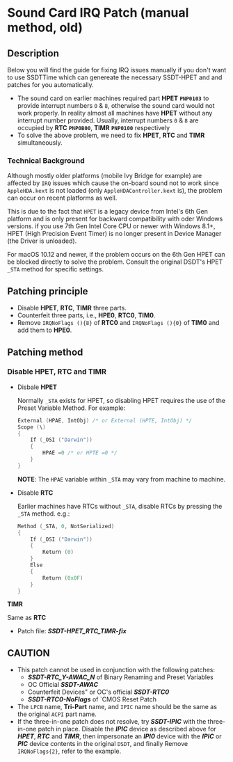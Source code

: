 # Sound Card IRQ Patch (manual method, old)

## Description
Below you will find the guide for fixing IRQ issues manually if you don't want to use SSDTTime which can genereate the necessary SSDT-HPET and and patches for you automatically.

- The sound card on earlier machines required part **HPET** **`PNP0103`** to provide interrupt numbers `0` & `8`, otherwise the sound card would not work properly. In reality almost all machines have **HPET** without any interrupt number provided. Usually, interrupt numbers `0` & `8` are occupied by **RTC** **`PNP0B00`**, **TIMR** **`PNP0100`** respectively
- To solve the above problem, we need to fix **HPET**, **RTC** and **TIMR** simultaneously.

### Technical Background
Although mostly older platforms (mobile Ivy Bridge for example) are affected by `IRQ` issues which cause the on-board sound not to work since `AppleHDA.kext` is not loaded (only `AppleHDAController.kext` is), the problem can occur on recent platforms as well. 

This is due to the fact that `HPET` is a legacy device from Intel's 6th Gen platform and is only present for backward compatibility with oder Windows versions. if you use 7th Gen Intel Core CPU or newer with Windows 8.1+, HPET (High Precision Event Timer) is no longer present in Device Manager (the Driver is unloaded).
	
For macOS 10.12 and newer, if the problem occurs on the 6th Gen HPET can be blocked directly to solve the problem. Consult the original DSDT's HPET `_STA` method for specific settings.

## Patching principle

- Disable **HPET**, **RTC**, **TIMR** three parts.
- Counterfeit three parts, i.e., **HPE0**, **RTC0**, **TIM0**.
- Remove `IRQNoFlags (){8}` of **RTC0** and `IRQNoFlags (){0}` of **TIM0** and add them to **HPE0**.

## Patching method

### Disable **HPET**, **RTC** and **TIMR**

- Disbale **HPET**
  
    Normally `_STA` exists for HPET, so disabling HPET requires the use of the Preset Variable Method. For example:
  
    ```swift
    External (HPAE, IntObj) /* or External (HPTE, IntObj) */
    Scope (\)
    {
        If (_OSI ("Darwin"))
        {
            HPAE =0 /* or HPTE =0 */
        }
    }
    ```
  
    **NOTE**: The `HPAE` variable within `_STA` may vary from machine to machine.
  
- Disable **RTC**  
  
    Earlier machines have RTCs without `_STA`, disable RTCs by pressing the `_STA` method. e.g.:
  
    ```swift
    Method (_STA, 0, NotSerialized)
    {
        If (_OSI ("Darwin"))
        {
            Return (0)
        }
        Else
        {
            Return (0x0F)
        }
    }
    ```
  
**TIMR**
  
   Same as **RTC**
  
- Patch file: ***SSDT-HPET_RTC_TIMR-fix***
    
## CAUTION

- This patch cannot be used in conjunction with the following patches:
  - ***SSDT-RTC_Y-AWAC_N*** of Binary Renaming and Preset Variables
  - OC Official ***SSDT-AWAC***
  - Counterfeit Devices" or OC's official ***SSDT-RTC0***
  - ***SSDT-RTC0-NoFlags*** of `CMOS Reset Patch
- The `LPCB` name, **Tri-Part** name, and `IPIC` name should be the same as the original `ACPI` part name.
- If the three-in-one patch does not resolve, try ***SSDT-IPIC*** with the three-in-one patch in place. Disable the ***IPIC*** device as described above for ***HPET***, ***RTC*** and ***TIMR***, then impersonate an ***IPI0*** device with the ***IPIC*** or ***PIC*** device contents in the original `DSDT`, and finally Remove `IRQNoFlags{2}`, refer to the example.
